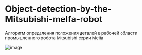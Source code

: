 # Object-detection-by-the-Mitsubishi-melfa-robot
Алгоритм определения положения деталей в рабочей области промышленного робота Mitsubishi серии Melfa

![image](https://github.com/user-attachments/assets/17c80f94-635c-4e01-a648-0b191ec8cf24)
